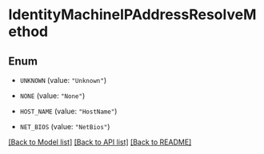 # IdentityMachineIPAddressResolveMethod

## Enum


* `UNKNOWN` (value: `"Unknown"`)

* `NONE` (value: `"None"`)

* `HOST_NAME` (value: `"HostName"`)

* `NET_BIOS` (value: `"NetBios"`)


[[Back to Model list]](../README.md#documentation-for-models) [[Back to API list]](../README.md#documentation-for-api-endpoints) [[Back to README]](../README.md)


